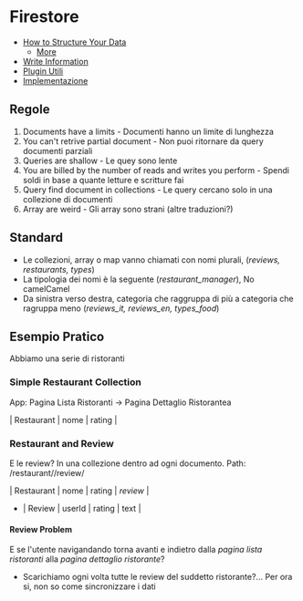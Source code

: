 # Firestore

- [How to Structure Your Data](https://www.youtube.com/watch?v=haMOUb3KVSo) 
  - [More](https://firebase.google.com/docs/database/web/structure-data)
- [Write Information](https://angularfirebase.com/lessons/firestore-nosql-data-modeling-by-example/)
- [Plugin Utili](https://github.com/flutter/plugins/blob/master/FlutterFire.md)
- [Implementazione](https://firebase.google.com/docs/cloud-messaging/?authuser=3#implementation_paths)


## Regole

1. Documents have a limits - Documenti hanno un limite di lunghezza
2. You can't retrive partial document - Non puoi ritornare da query documenti parziali
3. Queries are shallow - Le quey sono lente
4. You are billed by the number of reads and writes you perform - Spendi soldi in base a quante letture e scritture fai
5. Query find document in collections - Le query cercano solo in una collezione di documenti
6. Array are weird - Gli array sono strani (altre traduzioni?)

## Standard

- Le collezioni, array o map vanno chiamati con nomi plurali, (_reviews, restaurants, types_)
- La tipologia dei nomi è la seguente (_restaurant_manager_), No camelCamel
- Da sinistra verso destra, categoria che raggruppa di più a categoria che ragruppa meno (_reviews_it, reviews_en, types_food_)

## Esempio Pratico

Abbiamo una serie di ristoranti

### Simple Restaurant Collection

App: Pagina Lista Ristoranti -> Pagina Dettaglio Ristorantea

| Restaurant | nome | rating |

### Restaurant and Review 

E le review? In una collezione dentro ad ogni documento. Path: /restaurant/<IdRestaurant>/review/<IdReview>

| Restaurant | nome | rating | _review_ |
- | Review | userId | rating | text | 


#### Review Problem

E se l'utente navigandando torna avanti e indietro dalla _pagina lista ristoranti_ alla _pagina dettaglio ristorante_?
- Scarichiamo ogni volta tutte le review del suddetto ristorante?... Per ora si, non so come sincronizzare i dati


